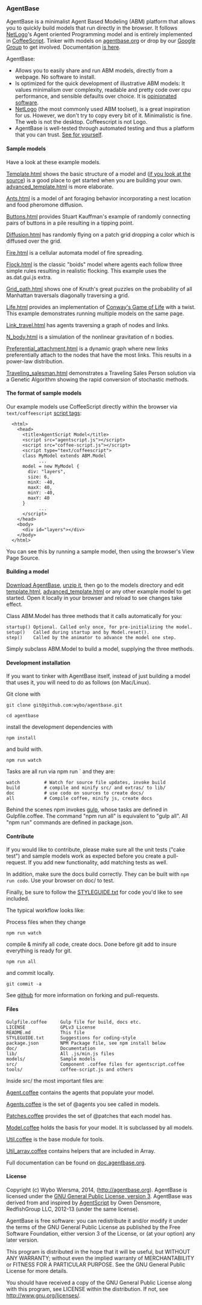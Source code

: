### AgentBase

AgentBase is a minimalist Agent Based Modeling (ABM) platform that allows you to quickly build models that run directly in the browser. It follows [NetLogo](http://ccl.northwestern.edu/netlogo/)'s Agent oriented Programming model and is entirely implemented in [CoffeeScript](http://coffeescript.org/). Tinker with models on [agentbase.org](http://agentbase.org/) or drop by our [Google Group](https://groups.google.com/d/forum/agentbase) to get involved. Documentation [is here](http://doc.agentbase.org/).

AgentBase:

* Allows you to easily share and run ABM models, directly from a webpage. No software to install.
* Is optimized for the quick development of illustrative ABM models: It values minimalism over complexity, readable and pretty code over cpu performance, and sensible defaults over choice. It is [opinionated software](https://gettingreal.37signals.com/ch04_Make_Opinionated_Software.php).
* [NetLogo](http://ccl.northwestern.edu/netlogo/) (the most commonly used ABM toolset), is a great inspiration for us. However, we don't try to copy every bit of it. Minimalistic is fine. The web is not the desktop. Coffeescript is not Logo.
* AgentBase is well-tested through automated testing and thus a platform that you can trust. [See for yourself](http://lib.agentbase.org/spec.html).

#### Sample models

Have a look at these example models.

[Template.html](http://lib.agentbase.org/models/template.html) shows the basic structure of a model and ([if you look at the source](http://agentbase.org/models/template.coffee)) is a good place to get started when you are building your own. [advanced_template.html](http://lib.agentbase.org/models/advanced_template.html) is more elaborate.

[Ants.html](http://lib.agentbase.org/models/ants.html) is a model of ant foraging behavior incorporating a nest location and food pheromone diffusion.

[Buttons.html](http://lib.agentbase.org/models/buttons.html) provides Stuart Kauffman's example of randomly connecting pairs of buttons in a pile resulting in a tipping point.

[Diffusion.html](http://lib.agentbase.org/models/diffusion.html) has randomly flying on a patch grid dropping a color which is diffused over the grid.

[Fire.html](http://lib.agentbase.org/models/fire.html) is a cellular automata model of fire spreading.

[Flock.html](http://lib.agentbase.org/models/flock.html) is the classic "boids" model where agents each follow three simple rules resulting in realistic flocking. This example uses the as.dat.gui.js extra.

[Grid\_path.html](http://lib.agentbase.org/models/grid_path.html) shows one of Knuth's great puzzles on the probability of all Manhattan traversals diagonally traversing a grid.

[Life.html](http://lib.agentbase.org/models/life.html) provides an implementation of [Conway's Game of Life](http://en.wikipedia.org/wiki/Conway's_Game_of_Life) with a twist. This example demonstrates running multiple models on the same page.

[Link\_travel.html](http://lib.agentbase.org/models/link_travel.html) has agents traversing a graph of nodes and links.

[N\_body.html](http://lib.agentbase.org/models/n_body.html) is a simulation of the nonlinear gravitation of n bodies.

[Preferential\_attachment.html](http://lib.agentbase.org/models/preferential_attachment.html) is a dynamic graph where new links preferentially attach to the nodes that have the most links.  This results in a power-law distribution.

[Traveling\_salesman.html](http://lib.agentbase.org/models/traveling_salesman.html) demonstrates a Traveling Sales Person solution via a Genetic Algorithm showing the rapid conversion of stochastic methods.

#### The format of sample models

Our example models use CoffeeScript directly within the browser via `text/coffeescript` [script tags](http://coffeescript.org/#scripts):

      <html>
        <head>
          <title>AgentScript Model</title>
          <script src="agentscript.js"></script>
          <script src="coffee-script.js"></script>
          <script type="text/coffeescript">
          class MyModel extends ABM.Model
                ...
          model = new MyModel {
            div: "layers",
            size: 6,
            minX: -40,
            maxX: 40,
            minY: -40,
            maxY: 40
          }
                ...
          </script>
        </head>
        <body>
          <div id="layers"></div>
        </body>
      </html>

You can see this by running a sample model, then using the browser's View Page Source.

#### Building a model

[Download AgentBase](https://github.com/wybo/agentbase/zipball/master), [unzip it](http://en.wikipedia.org/wiki/Zip_(file_format)), then go to the models directory and edit [template.html](http://lib.agentbase.org/models/template.html), [advanced_template.html](http://lib.agentbase.org/models/advanced_template.html) or any other example model to get started. Open it locally in your browser and reload to see changes take effect.

Class ABM.Model has three methods that it calls automatically for you:

    startup() Optional. Called only once, for pre-initializing the model.
    setup()   Called during startup and by Model.reset().
    step()    Called by the animator to advance the model one step.

Simply subclass ABM.Model to build a model, supplying the three methods.

#### Development installation

If you want to tinker with AgentBase itself, instead of just building a model that uses it, you will need to do as follows (on Mac/Linux).

Git clone with

    git clone git@github.com:wybo/agentbase.git

    cd agentbase

install the development dependencies with

    npm install

and build with.

    npm run watch

Tasks are all run via npm run <task>` and they are:

    watch         # Watch for source file updates, invoke build
    build         # compile and minify src/ and extras/ to lib/
    doc           # use codo on sources to create docs/
    all           # Compile coffee, minify js, create docs

Behind the scenes npm invokes [gulp](http://gulpjs.com/), whose tasks are defined in Gulpfile.coffee. The command "npm run all" is equivalent to "gulp all". All "npm run" commands are defined in package.json.

#### Contribute

If you would like to contribute, please make sure all the unit tests ("cake test") and sample models work as expected before you create a pull-request. If you add new functionality, add matching tests as well.

In addition, make sure the docs build correctly. They can be built with `npm run codo`. Use your browser on doc/ to test.

Finally, be sure to follow the [STYLEGUIDE.txt](http://lib.agentbase.org/STYLEGUIDE.txt) for code you'd like to see included.

The typical workflow looks like:

Process files when they change

    npm run watch

compile & minify all code, create docs. Done before git add to insure everything is ready for git.

    npm run all

and commit locally.

    git commit -a

See [github](https://guides.github.com/activities/contributing-to-open-source/) for more information on forking and pull-requests.

#### Files

    Gulpfile.coffee     Gulp file for build, docs etc.
    LICENSE             GPLv3 License
    README.md           This file
    STYLEGUIDE.txt      Suggestions for coding-style 
    package.json        NPM Package file, see npm install below
    doc/                Documentation
    lib/                All .js/min.js files
    models/             Sample models
    src/                Component .coffee files for agentscript.coffee
    tools/              coffee-script.js and others

Inside src/ the most important files are:

[Agent.coffee](http://doc.agentbase.org/class/ABM/Agent.html) contains the agents that populate your model.

[Agents.coffee](http://doc.agentbase.org/class/ABM/Agents.html) is the set of @agents you see called in models.

[Patches.coffee](http://doc.agentbase.org/class/ABM/Patches.html) provides the set of @patches that each model has.

[Model.coffee](http://doc.agentbase.org/class/ABM/Model.html) holds the basis for your model. It is subclassed by all models.

[Util.coffee](http://doc.agentbase.org/mixin/ABM/util.html) is the base module for tools.

[Util_array.coffee](http://doc.agentbase.org/mixin/ABM/util.array.html) contains helpers that are included in Array.

Full documentation can be found on [doc.agentbase.org](http://doc.agentbase.org/).

#### License

Copyright (c) Wybo Wiersma, 2014, (http://agentbase.org). AgentBase
is licensed under the [GNU General Public License, version 
3](http://www.fsf.org/licensing/licenses/gpl-3.0.html). AgentBase 
was derived from and inspired by [AgentScript](http://agentscript.org)
by Owen Densmore, RedfishGroup LLC, 2012-13 (under the same license).

AgentBase is free software: you can redistribute it and/or modify
it under the terms of the GNU General Public License as published by
the Free Software Foundation, either version 3 of the License, or
(at your option) any later version.

This program is distributed in the hope that it will be useful,
but WITHOUT ANY WARRANTY; without even the implied warranty of
MERCHANTABILITY or FITNESS FOR A PARTICULAR PURPOSE. See the
GNU General Public License for more details.

You should have received a copy of the GNU General Public License
along with this program, see LICENSE within the distribution.
If not, see <http://www.gnu.org/licenses/>.
